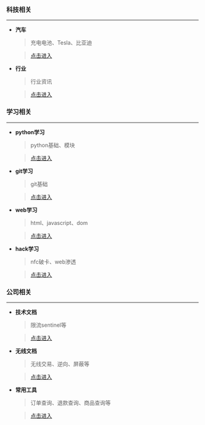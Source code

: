### 科技相关

------
- **汽车**

  > 充电电池、Tesla、比亚迪
   
  > [点击进入](https://github.com/mingren135/infos/tree/master/science/motor-car.md)

- **行业**

  > 行业资讯
   
  > [点击进入](https://github.com/mingren135/infos/tree/master/science/industry-info.md)
  
### 学习相关

------
- **python学习**

  > python基础、模块
   
  > [点击进入](https://github.com/mingren135/infos/tree/master/study/python.md)

- **git学习**

  > git基础
   
  > [点击进入](https://github.com/mingren135/infos/tree/master/study/git.md)
  
- **web学习**

  > html、javascript、dom
   
  > [点击进入](https://github.com/mingren135/infos/tree/master/study/web.md)

- **hack学习**

  > nfc破卡、web渗透
   
  > [点击进入](https://github.com/mingren135/infos/tree/master/study/hack.md)
  
### 公司相关

------
- **技术文档**

  > 限流sentinel等
   
  > [点击进入](https://github.com/mingren135/infos/tree/master/com/tech-doc.md)
  
- **无线文档**

  > 无线交易、逆向、屏蔽等
   
  > [点击进入](https://github.com/mingren135/infos/tree/master/com/wireless-doc.md)
  
- **常用工具**

  > 订单查询、退款查询、商品查询等
   
  > [点击进入](https://github.com/mingren135/infos/tree/master/com/tools.md)
  



